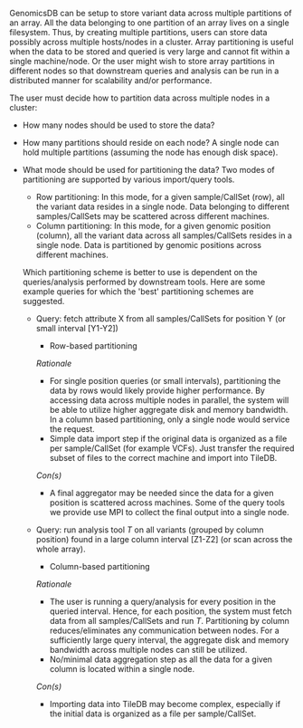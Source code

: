 GenomicsDB can be setup to store variant data across multiple partitions of an array. All the data belonging to one partition of an array lives on a single filesystem. Thus, by creating multiple partitions, users can store data possibly across multiple hosts/nodes in a cluster. Array partitioning is useful when the data to be stored and queried is very large and cannot fit within a single machine/node. Or the user might wish to store array partitions in different nodes so that downstream queries and analysis can be run in a distributed manner for scalability and/or performance. 

The user must decide how to partition data across multiple nodes in a cluster:
* How many nodes should be used to store the data?
* How many partitions should reside on each node? A single node can hold multiple partitions (assuming the node has enough disk space).
* What mode should be used for partitioning the data?
  Two modes of partitioning are supported by various import/query tools.
  * Row partitioning: In this mode, for a given sample/CallSet (row), all the variant data resides in a single node. Data belonging to different samples/CallSets may be scattered across different machines.
  * Column partitioning: In this mode, for a given genomic position (column), all the variant data across all samples/CallSets resides in a single node. Data is partitioned by genomic positions across different machines.

  Which partitioning scheme is better to use is dependent on the queries/analysis performed by downstream tools. Here are some example queries for which the 'best' partitioning schemes are suggested.

  * Query: fetch attribute X from all samples/CallSets for position Y (or small interval [Y1-Y2])
      * Row-based partitioning

      _Rationale_
      * For single position queries (or small intervals), partitioning the data by rows would likely provide higher performance. By accessing data across multiple nodes in parallel, the system will be able to utilize higher aggregate disk and memory bandwidth. In a column based partitioning, only a single node would service the request.
      * Simple data import step if the original data is organized as a file per sample/CallSet (for example VCFs). Just transfer the required subset of files to the correct machine and import into TileDB.

      _Con(s)_
      * A final aggregator may be needed since the data for a given position is scattered across machines. Some of the query tools we provide use MPI to collect the final output into a single node.

  * Query: run analysis tool _T_ on all variants (grouped by column position) found in a large column interval \[Z1-Z2\] (or scan across the whole array).
      * Column-based partitioning

      _Rationale_
      * The user is running a query/analysis for every position in the queried interval. Hence, for each position, the system must fetch data from all samples/CallSets and run _T_. Partitioning by column reduces/eliminates any communication between nodes. For a sufficiently large query interval, the aggregate disk and memory bandwidth across multiple nodes can still be utilized.
      * No/minimal data aggregation step as all the data for a given column is located within a single node.

      _Con(s)_
      * Importing data into TileDB may become complex, especially if the initial data is organized as a file per sample/CallSet.